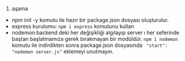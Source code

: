 1. aşama
 - npm init -y   komutu ile hazır bir package.json dosyası oluşturulur.
 - express kurulumu: `npm i express` komutunu kullan
 - nodemon:backend deki her değişikliği algılayıp server ı her seferinde baştan başlatmamıza gerek bırakmayan bir modüldür. `npm i nodemon` komutu ile indirdikten sonra package.json dosyasında ` "start": "nodemon server.js"` eklemeyi unutmayın.
 
